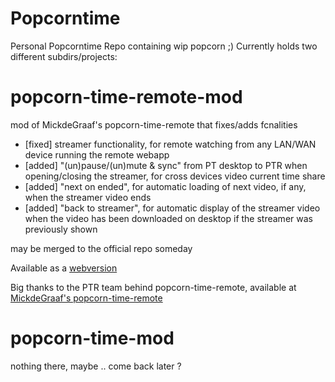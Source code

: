 # Popcorntime
Personal Popcorntime Repo containing wip popcorn ;)
Currently holds two different subdirs/projects:


popcorn-time-remote-mod
=======================
mod of MickdeGraaf's popcorn-time-remote that fixes/adds fcnalities
- [fixed] streamer functionality, for remote watching from any LAN/WAN device running the remote webapp
- [added] "(un)pause/(un)mute & sync" from PT desktop to PTR when opening/closing the streamer, for cross devices video current time share
- [added] "next on ended", for automatic loading of next video, if any, when the streamer video ends
- [added] "back to streamer", for automatic display of the streamer video when the video has been downloaded on desktop if the streamer was previously shown

may be merged to the official repo someday

Available as a [webversion](http://web.popcorntimeremote.com)

Big thanks to the PTR team behind popcorn-time-remote, available at [MickdeGraaf's popcorn-time-remote](https://github.com/MickdeGraaf/popcorn-time-remote)


popcorn-time-mod
================
nothing there, maybe .. come back later ?
